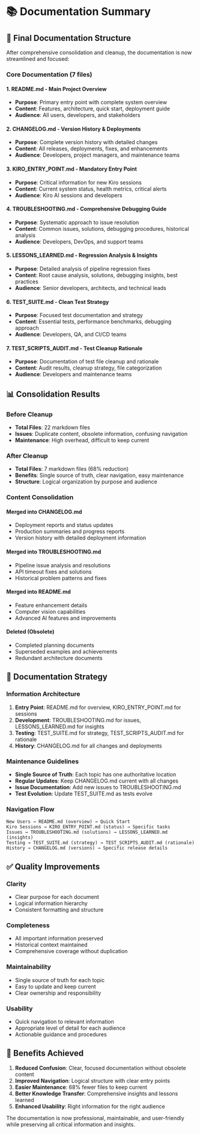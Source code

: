 # 📚 Documentation Summary

## 🎯 **Final Documentation Structure**

After comprehensive consolidation and cleanup, the documentation is now streamlined and focused:

### **Core Documentation (7 files)**

#### **1. README.md** - Main Project Overview
- **Purpose**: Primary entry point with complete system overview
- **Content**: Features, architecture, quick start, deployment guide
- **Audience**: All users, developers, and stakeholders

#### **2. CHANGELOG.md** - Version History & Deployments
- **Purpose**: Complete version history with detailed changes
- **Content**: All releases, deployments, fixes, and enhancements
- **Audience**: Developers, project managers, and maintenance teams

#### **3. KIRO_ENTRY_POINT.md** - Mandatory Entry Point
- **Purpose**: Critical information for new Kiro sessions
- **Content**: Current system status, health metrics, critical alerts
- **Audience**: Kiro AI sessions and developers

#### **4. TROUBLESHOOTING.md** - Comprehensive Debugging Guide
- **Purpose**: Systematic approach to issue resolution
- **Content**: Common issues, solutions, debugging procedures, historical analysis
- **Audience**: Developers, DevOps, and support teams

#### **5. LESSONS_LEARNED.md** - Regression Analysis & Insights
- **Purpose**: Detailed analysis of pipeline regression fixes
- **Content**: Root cause analysis, solutions, debugging insights, best practices
- **Audience**: Senior developers, architects, and technical leads

#### **6. TEST_SUITE.md** - Clean Test Strategy
- **Purpose**: Focused test documentation and strategy
- **Content**: Essential tests, performance benchmarks, debugging approach
- **Audience**: Developers, QA, and CI/CD teams

#### **7. TEST_SCRIPTS_AUDIT.md** - Test Cleanup Rationale
- **Purpose**: Documentation of test file cleanup and rationale
- **Content**: Audit results, cleanup strategy, file categorization
- **Audience**: Developers and maintenance teams

## 📊 **Consolidation Results**

### **Before Cleanup**
- **Total Files**: 22 markdown files
- **Issues**: Duplicate content, obsolete information, confusing navigation
- **Maintenance**: High overhead, difficult to keep current

### **After Cleanup**
- **Total Files**: 7 markdown files (68% reduction)
- **Benefits**: Single source of truth, clear navigation, easy maintenance
- **Structure**: Logical organization by purpose and audience

### **Content Consolidation**

#### **Merged into CHANGELOG.md**
- Deployment reports and status updates
- Production summaries and progress reports
- Version history with detailed deployment information

#### **Merged into TROUBLESHOOTING.md**
- Pipeline issue analysis and resolutions
- API timeout fixes and solutions
- Historical problem patterns and fixes

#### **Merged into README.md**
- Feature enhancement details
- Computer vision capabilities
- Advanced AI features and improvements

#### **Deleted (Obsolete)**
- Completed planning documents
- Superseded examples and achievements
- Redundant architecture documents

## 🎯 **Documentation Strategy**

### **Information Architecture**
1. **Entry Point**: README.md for overview, KIRO_ENTRY_POINT.md for sessions
2. **Development**: TROUBLESHOOTING.md for issues, LESSONS_LEARNED.md for insights
3. **Testing**: TEST_SUITE.md for strategy, TEST_SCRIPTS_AUDIT.md for rationale
4. **History**: CHANGELOG.md for all changes and deployments

### **Maintenance Guidelines**
- **Single Source of Truth**: Each topic has one authoritative location
- **Regular Updates**: Keep CHANGELOG.md current with all changes
- **Issue Documentation**: Add new issues to TROUBLESHOOTING.md
- **Test Evolution**: Update TEST_SUITE.md as tests evolve

### **Navigation Flow**
```
New Users → README.md (overview) → Quick Start
Kiro Sessions → KIRO_ENTRY_POINT.md (status) → Specific tasks
Issues → TROUBLESHOOTING.md (solutions) → LESSONS_LEARNED.md (insights)
Testing → TEST_SUITE.md (strategy) → TEST_SCRIPTS_AUDIT.md (rationale)
History → CHANGELOG.md (versions) → Specific release details
```

## ✅ **Quality Improvements**

### **Clarity**
- Clear purpose for each document
- Logical information hierarchy
- Consistent formatting and structure

### **Completeness**
- All important information preserved
- Historical context maintained
- Comprehensive coverage without duplication

### **Maintainability**
- Single source of truth for each topic
- Easy to update and keep current
- Clear ownership and responsibility

### **Usability**
- Quick navigation to relevant information
- Appropriate level of detail for each audience
- Actionable guidance and procedures

## 🚀 **Benefits Achieved**

1. **Reduced Confusion**: Clear, focused documentation without obsolete content
2. **Improved Navigation**: Logical structure with clear entry points
3. **Easier Maintenance**: 68% fewer files to keep current
4. **Better Knowledge Transfer**: Comprehensive insights and lessons learned
5. **Enhanced Usability**: Right information for the right audience

The documentation is now professional, maintainable, and user-friendly while preserving all critical information and insights.